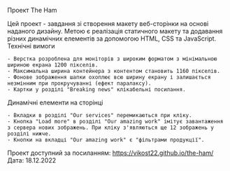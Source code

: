 Проект The Ham 

Цей проект - завдання зі створення макету веб-сторінки на основі наданого дизайну. Метою є реалізація статичного макету та додавання різних динамічних елементів за допомогою HTML, CSS та JavaScript.
Технічні вимоги

    - Верстка розроблена для моніторів з широким форматом з мінімальною шириною екрана 1200 пікселів.
    - Максимальна ширина контейнера з контентом становить 1160 пікселів.
    - Фонове зображення шапки охоплює всю ширину екрану і залишається незмінним при прокручуванні (ефект паралаксу).
    - Картки у розділі "Breaking news" клікабельні посилання.

Динамічні елементи на сторінці

    - Вкладки в розділі "Our services" перемикаються при кліку.
    - Кнопка "Load more" в розділі "Our amazing work" імітує завантаження з сервера нових зображень. При кліку з'являються ще 12 зображень у розділі нижче.
    - Кнопки на вкладці "Our amazing work" є "фільтрами продукції". 

Проект доступний за посиланням: https://vikost22.github.io/the-ham/
Дата: 18.12.2022
